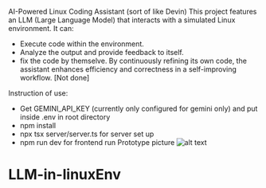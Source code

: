 AI-Powered Linux Coding Assistant (sort of like Devin)
This project features an LLM (Large Language Model) that interacts with a simulated Linux environment. It can:
- Execute code within the environment.
- Analyze the output and provide feedback to itself.
- fix the code by themselve.
By continuously refining its own code, the assistant enhances efficiency and correctness in a self-improving workflow.
[Not done]

Instruction of use:
- Get GEMINI_API_KEY (currently only configured for gemini only) and put inside .env in root directory
- npm install
- npx tsx server/server.ts for server set up
- npm run dev for frontend run
Prototype picture
![alt text](prototype_caption1.png)
# LLM-in-linuxEnv
